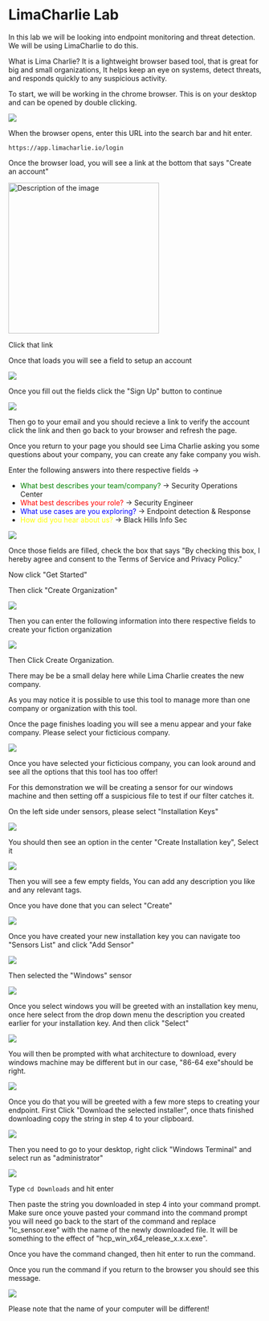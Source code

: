 # LimaCharlie Lab

In this lab we will be looking into endpoint monitoring and threat detection. We will be using LimaCharlie to do this.

What is Lima Charlie? It is a lightweight browser based tool, that is great for big and small organizations, It helps keep an eye on systems, detect threats, and responds quickly to any suspicious activity.

To start, we will be working in the chrome browser. This is on your desktop and can be opened by double clicking.

![](attachments/google_chrome_icon.PNG)

When the browser opens, enter this URL into the search bar and hit enter.

`https://app.limacharlie.io/login`

Once the browser load, you will see a link at the bottom that says "Create an account"

<img src="attachments/register_an_account.PNG" alt="Description of the image" width="300" />

Click that link

Once that loads you will see a field to setup an account

![](attachments/account_registration_page.PNG)

Once you fill out the fields click the "Sign Up" button to continue

![](attachments/SIGN_UP_BUTTON.PNG)

Then go to your email and you should recieve a link to verify the account click the link and then go back to your browser and refresh the page.

Once you return to your page you should see Lima Charlie asking you some questions about your company, you can create any fake company you wish.

Enter the following answers into there respective fields ->

* <span style="color:green">What best describes your team/company?</span> -> Security Operations Center
* <span style="color:red">What best describes your role?</span> -> Security Engineer
* <span style="color:blue">What use cases are you exploring?</span> -> Endpoint detection & Response
* <span style="color:yellow">How did you hear about us?</span> -> Black Hills Info Sec

![](attachments/company_setup_menu.PNG)

Once those fields are filled, check the box that says "By checking this box, I hereby agree and consent to the Terms of Service and Privacy Policy."

Now click "Get Started"

Then click "Create Organization" 

![](attachments/create_an_organization.PNG)

Then you can enter the following information into there respective fields to create your fiction organization

![](attachments/organization_setup_menu.PNG)

Then Click Create Organization.

There may be be a small delay here while Lima Charlie creates the new company.

As you may notice it is possible to use this tool to manage more than one company or organization with this tool.

Once the page finishes loading you will see a menu appear and your fake company. Please select your ficticious company.

![](attachments/ficticious_company_selection.PNG)

Once you have selected your ficticious company, you can look around and see all the options that this tool has too offer!

For this demonstration we will be creating a sensor for our windows machine and then setting off a suspicious file to test if our filter catches it.

On the left side under sensors, please select "Installation Keys"

![](attachments/one.PNG)

You should then see an option in the center "Create Installation key", Select it

![](attachments/two.PNG)

Then you will see a few empty fields, You can add any description you like and any relevant tags.

Once you have done that you can select "Create"

![](attachments/three.PNG)

Once you have created your new installation key you can navigate too "Sensors List" and click "Add Sensor"

![](attachments/four.PNG)

Then selected the "Windows" sensor

![](attachments/five.PNG)

Once you select windows you will be greeted with an installation key menu, once here select from the drop down menu the description you created earlier for your installation key. And then click "Select"

![](attachments/six.PNG)

You will then be prompted with what architecture to download, every windows machine may be different but in our case, "86-64 exe"should be right.

![](attachments/seven.PNG)

Once you do that you will be greeted with a few more steps to creating your endpoint. First Click "Download the selected installer", once thats finished downloading copy the string in step 4 to your clipboard.

![](attachments/eight.PNG)

Then you need to go to your desktop, right click "Windows Terminal" and select run as "administrator"

![](attachments/nine.PNG)

Type `cd Downloads` and hit enter

Then paste the string you downloaded in step 4 into your command prompt. Make sure once youve pasted your command into the command prompt you will need go back to the start of the command and replace "lc_sensor.exe" with the name of the newly downloaded file. It will be something to the effect of "hcp_win_x64_release_x.x.x.exe".

Once you have the command changed, then hit enter to run the command.

Once you run the command if you return to the browser you should see this message.

![](attachments/success.PNG)

Please note that the name of your computer will be different!
